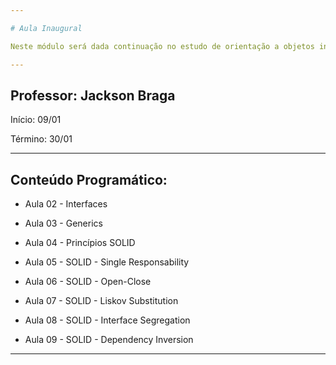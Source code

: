 ```yaml
---

# Aula Inaugural

Neste módulo será dada continuação no estudo de orientação a objetos incluindo interfaces e princípios de SOLID.

---
```


## Professor: Jackson Braga


Início: 09/01

Término: 30/01

---

## __Conteúdo Programático:__

- Aula 02 - Interfaces

- Aula 03 - Generics

- Aula 04 - Princípios SOLID

- Aula 05 - SOLID - Single Responsability

- Aula 06 - SOLID - Open-Close

- Aula 07 - SOLID - Liskov Substitution

- Aula 08 - SOLID - Interface Segregation

- Aula 09 - SOLID - Dependency Inversion

---
